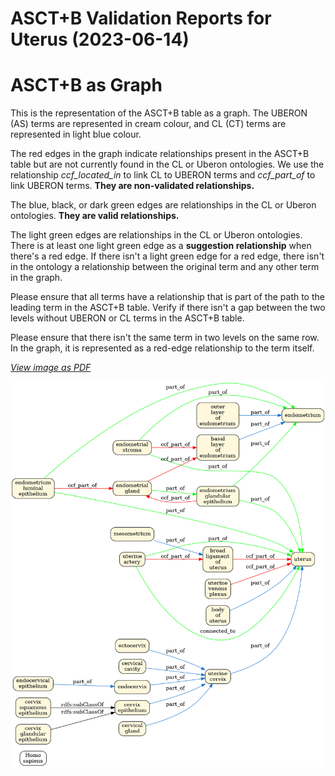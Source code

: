 
ASCT+B Validation Reports for Uterus (2023-06-14)
=================================================

# ASCT+B as Graph


This is the representation of the ASCT+B table as a graph. The UBERON (AS) terms are represented in cream colour, and CL (CT) terms are represented in light blue colour.

The red edges in the graph indicate relationships present in the ASCT+B table but are not currently found in the CL or Uberon ontologies. We use the relationship *ccf_located_in* to link CL to UBERON terms and *ccf_part_of* to link UBERON terms. **They are non-validated relationships.**

The blue, black, or dark green edges are relationships in the CL or Uberon ontologies. **They are valid relationships.**

The light green edges are relationships in the CL or Uberon ontologies. There is at least one light green edge as a **suggestion relationship** when there's a red edge. If there isn't a light green edge for a red edge, there isn't in the ontology a relationship between the original term and any other term in the graph.

Please ensure that all terms have a relationship that is part of the path to the leading term in the ASCT+B table. Verify if there isn't a gap between the two levels without UBERON or CL terms in the ASCT+B table.

Please ensure that there isn't the same term in two levels on the same row. In the graph, it is represented as a red-edge relationship to the term itself.

[*View image as PDF*](assets/ccf_Uterus_graph.pdf)

![Uterus ASCT+B table in graph](assets/ccf_Uterus_graph.png)